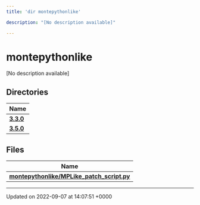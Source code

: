 ```yaml
---
title: 'dir montepythonlike'

description: "[No description available]"

---
```


# montepythonlike

[No description available]

## Directories

| Name           |
| -------------- |
| **[3.3.0](/documentation/code/files/dir_faa0f9f1a910b4e4bd430b9be8a31539/#dir-330)**  |
| **[3.5.0](/documentation/code/files/dir_677ded5cbb6afdddfdcfe2e08d019e9b/#dir-350)**  |

## Files

| Name           |
| -------------- |
| **[montepythonlike/MPLike_patch_script.py](/documentation/code/files/mplike__patch__script_8py/#file-mplike-patch-scriptpy)**  |






-------------------------------

Updated on 2022-09-07 at 14:07:51 +0000
